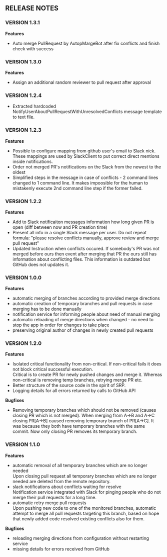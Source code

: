 ## RELEASE NOTES

### VERSION 1.3.1

**Features**
- Auto merge PullRequest by AutopMargeBot after fix conflicts and finish check with success


### VERSION 1.3.0

**Features**
- Assign an additional random reviewer to pull request after approval

### VERSION 1.2.4
- Extracted hardcoded NotifyUserAboutPullRequestWithUnresolvedConflicts message template to text file.

### VERSION 1.2.3

**Features**
- Possible to configure mapping from github user's email to Slack nick.
  These mappings are used by SlackClient to put correct direct mentions inside notifications.
- Order not merged PR's notifications on the Slack from the newest to the oldest
- Simplified steps in the message in case of conflicts - 2 command lines  changed to 1 command line. 
  It makes impoosible for the human to mistakenly execute 2nd command line step if the former failed.
  

### VERSION 1.2.2

**Features**
- Add to Slack notificaiton messages information how long given PR is open (diff between now and PR creation time)
- Present all info in a single Slack message per user. Do not repeat formula: "please resolve conflicts manually, approve review and merge pull request"
- Updated Instruction when conflicts occured. 
If somebody's PR was not merged before ours then event after merging that PR the ours still has information about conflicting files. This information is outdated but GitHub does not updates it.

### VERSION 1.0.0

**Features**
- automatic merging of branches according to provided merge directions
- automatic creation of temporary branches and pull requests in case merging has to be done manually
- notification service for informing people about need of manual merging
- automatic reloading of merge directions when changed - no need to stop the app in order for changes to take place
- preserving original author of changes in newly created pull requests


### VERSION 1.2.0

**Features**
- Isolated critical functionality from non-critical. If non-critical fails it does not block critical successful execution.  
  Critical is to create PR for newly pushed changes and merge it. Whereas non-critical is removing temp branches, retrying merge PR etc.
- Better structure of the source code in the spirit of SRP.
- Logging details for all errors returned by calls to GitHub API


**Bugfixes**
- Removing temporary branches which should not be removed (causes closing PR which is not merged).
  When merging from A->B and A->C closing PR[A->B] caused removing temporary branch of PR[A->C]. It was because they both have temporary branches with the same commit.
  Now only closing PR removes its temporary branch.

### VERSION 1.1.0

**Features**
- automatic removal of all temporary branches which are no longer needed  
  Upon closing pull request all temporary branches which are no longer needed are deleted from the remote repository.
- slack notifications about conflicts waiting for resolve  
  Notification service integrated with Slack for pinging people who do not merge their pull requests for a long time.
- automatic retry merge pull requests   
  Upon pushing new code to one of the monitored branches, automatic attempt to merge all pull requests targeting this branch, based on hope that newly added code resolved existing conflicts also for them.

**Bugfixes**
- reloading merging directions from configuration without restarting service
- missing details for errors received from GitHub








